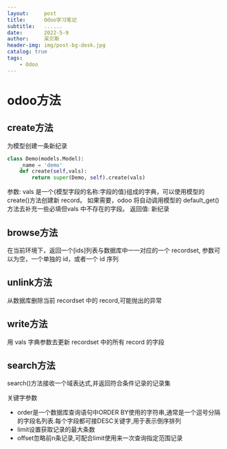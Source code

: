 ```yaml
---
layout:     post
title:      Odoo学习笔记
subtitle:   ......
date:       2022-5-9
author:     呆贝斯
header-img: img/post-bg-desk.jpg
catalog: true
tags:
    - Odoo
---
```

# odoo方法
## create方法
为模型创建一条新纪录
```python
class Demo(models.Model):
    _name = 'demo'
    def create(self,vals):
        return super(Demo, self).create(vals)
```
参数: vals 是一个{模型字段的名称:字段的值}组成的字典，可以使用模型的 create()方法创建新 record。
如果需要，odoo 将自动调用模型的 default_get()方法去补充一些必填但vals 中不存在的字段。
返回值: 新纪录
## browse方法
在当前环境下，返回一个[ids]列表与数据库中一一对应的一个 recordset,
参数可以为空，一个单独的 id，或者一个 id 序列
## unlink方法
从数据库删除当前 recordset 中的 record,可能抛出的异常
## write方法
用 vals 字典参数去更新 recordset 中的所有 record 的字段
## search方法
search()方法接收一个域表达式,并返回符合条件记录的记录集

关键字参数
+ order是一个数据库查询语句中ORDER BY使用的字符串,通常是一个逗号分隔的字段名列表.每个字段都可接DESC关键字,用于表示倒序排列
+ limit设置获取记录的最大条数
+ offset忽略前n条记录,可配合limit使用来一次查询指定范围记录

